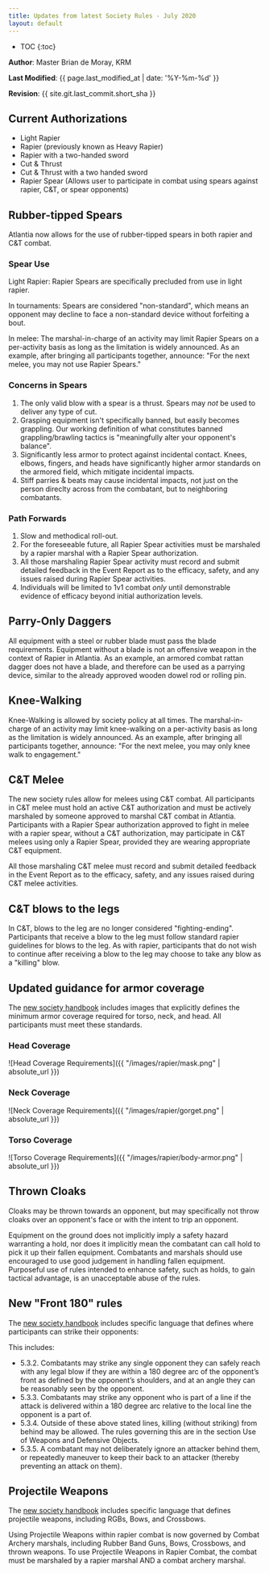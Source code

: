 ```yaml
--- 
title: Updates from latest Society Rules - July 2020
layout: default 
--- 
```

 
* TOC 
{:toc} 
 
**Author**: Master Brian de Moray, KRM 
 
**Last Modified**: {{ page.last_modified_at | date: '%Y-%m-%d' }}
 
**Revision**: {{ site.git.last_commit.short_sha }}

## Current Authorizations

* Light Rapier
* Rapier (previously known as Heavy Rapier)
* Rapier with a two-handed sword
* Cut & Thrust
* Cut & Thrust with a two handed sword
* Rapier Spear (Allows user to participate in combat using spears against rapier, C&T, or spear opponents)

## Rubber-tipped Spears

Atlantia now allows for the use of rubber-tipped spears in both rapier and C&T combat.  

### Spear Use

Light Rapier: Rapier Spears are specifically precluded from use in light rapier.  

In tournaments: Spears are considered "non-standard", which means an opponent may decline to face a non-standard device without forfeiting a bout.

In melee: The marshal-in-charge of an activity may limit Rapier Spears on a per-activity basis as long as the limitation is widely announced.  As an example, after bringing all participants together, announce: "For the next melee, you may not use Rapier Spears."

### Concerns in Spears

1. The only valid blow with a spear is a thrust.  Spears may *not* be used to deliver any type of cut.
2. Grasping equipment isn't specifically banned, but easily becomes grappling.  Our working definition of what constitutes banned grappling/brawling tactics is "meaningfully alter your opponent's balance".
3. Significantly less armor to protect against incidental contact.  Knees, elbows, fingers, and heads have significantly higher armor standards on the armored field, which mitigate incidental impacts.
4. Stiff parries & beats may cause incidental impacts, not just on the person direclty across from the combatant, but to neighboring combatants.

### Path Forwards

1. Slow and methodical roll-out.
2. For the foreseeable future, all Rapier Spear activities must be marshaled by a rapier marshal with a Rapier Spear authorization.
3. All those marshaling Rapier Spear activity must record and submit detailed feedback in the Event Report as to the efficacy, safety, and any issues raised during Rapier Spear activities.
4. Individuals will be limited to 1v1 combat *only* until demonstrable evidence of efficacy beyond initial authorization levels.

## Parry-Only Daggers

All equipment with a steel or rubber blade must pass the blade requirements.  Equipment without a blade is not an offensive weapon in the context of Rapier in Atlantia.  As an example, an armored combat rattan dagger does not have a blade, and therefore can be used as a parrying device, similar to the already approved wooden dowel rod or rolling pin.

## Knee-Walking

Knee-Walking is allowed by society policy at all times.  The marshal-in-charge of an activity may limit knee-walking on a per-activity basis as long as the limitation is widely announced.  As an example, after bringing all participants together, announce: "For the next melee, you may only knee walk to engagement."

## C&T Melee

The new society rules allow for melees using C&T combat.  All participants in C&T melee must hold an active C&T authorization and must be actively marshaled by someone approved to marshal C&T combat in Atlantia.  Participants with a Rapier Spear authorization approved to fight in melee with a rapier spear, without a C&T authorization, may participate in C&T melees using only a Rapier Spear, provided they are wearing appropriate C&T equipment.

All those marshaling C&T melee must record and submit detailed feedback in the Event Report as to the efficacy, safety, and any issues raised during C&T melee activities.

## C&T blows to the legs

In C&T, blows to the leg are no longer considered "fighting-ending".  Participants that receive a blow to the leg must follow standard rapier guidelines for blows to the leg.  As with rapier, participants that do not wish to continue after receiving a blow to the leg may choose to take any blow as a "killing" blow.

## Updated guidance for armor coverage

The [new society handbook](https://www.sca.org/wp-content/uploads/2020/04/FencingMarshalsHandbookApril2020.pdf) includes images that explicitly defines the minimum armor coverage required for torso, neck, and head.  All participants must meet these standards.

### Head Coverage

![Head Coverage Requirements]({{ "/images/rapier/mask.png" | absolute_url }})

### Neck Coverage

![Neck Coverage Requirements]({{ "/images/rapier/gorget.png" | absolute_url }})

### Torso Coverage

![Torso Coverage Requirements]({{ "/images/rapier/body-armor.png" | absolute_url }})

## Thrown Cloaks

Cloaks may be thrown towards an opponent, but may specifically not throw cloaks over an opponent's face or with the intent to trip an opponent. 

Equipment on the ground does not implicitly imply a safety hazard warranting a hold, nor does it implicitly mean the combatant can call hold to pick it up their fallen equipment.  Combatants and marshals should use encouraged to use good judgement in handling fallen equipment.  Purposeful use of rules intended to enhance safety, such as holds, to gain tactical advantage, is an unacceptable abuse of the rules.

## New "Front 180" rules

The [new society handbook](https://www.sca.org/wp-content/uploads/2020/04/FencingMarshalsHandbookApril2020.pdf) includes specific language that defines where participants can strike their opponents:

This includes:
* 5.3.2. Combatants may strike any single opponent they can safely reach with any legal blow if they are within a 180 degree arc of the opponent’s front as defined by the opponent’s shoulders, and at an angle they can be reasonably seen by the opponent.
* 5.3.3. Combatants may strike any opponent who is part of a line if the attack is delivered within a 180 degree arc relative to the local line the opponent is a part of.
* 5.3.4. Outside of these above stated lines, killing (without striking) from behind may be allowed. The rules governing this are in the section Use of Weapons and Defensive Objects.
* 5.3.5. A combatant may not deliberately ignore an attacker behind them, or repeatedly maneuver to keep their back to an attacker (thereby preventing an attack on them).

## Projectile Weapons

The [new society handbook](https://www.sca.org/wp-content/uploads/2020/04/FencingMarshalsHandbookApril2020.pdf) includes specific language that defines projectile weapons, including RGBs, Bows, and Crossbows.

Using Projectile Weapons within rapier combat is now governed by Combat Archery marshals, including Rubber Band Guns, Bows, Crossbows, and thrown weapons.  To use Projectile Weapons in Rapier Combat, the combat must be marshaled by a rapier marshal AND a combat archery marshal.
